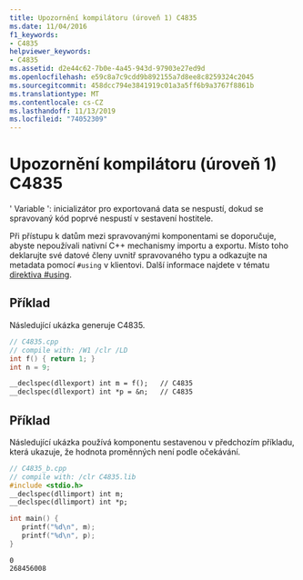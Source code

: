 ```yaml
---
title: Upozornění kompilátoru (úroveň 1) C4835
ms.date: 11/04/2016
f1_keywords:
- C4835
helpviewer_keywords:
- C4835
ms.assetid: d2e44c62-7b0e-4a45-943d-97903e27ed9d
ms.openlocfilehash: e59c8a7c9cdd9b892155a7d8ee8c8259324c2045
ms.sourcegitcommit: 458dcc794e3841919c01a3a5ff6b9a3767f8861b
ms.translationtype: MT
ms.contentlocale: cs-CZ
ms.lasthandoff: 11/13/2019
ms.locfileid: "74052309"
---
```

# <a name="compiler-warning-level-1-c4835"></a>Upozornění kompilátoru (úroveň 1) C4835

' Variable ': inicializátor pro exportovaná data se nespustí, dokud se spravovaný kód poprvé nespustí v sestavení hostitele.

Při přístupu k datům mezi spravovanými komponentami se doporučuje, abyste nepoužívali nativní C++ mechanismy importu a exportu. Místo toho deklarujte své datové členy uvnitř spravovaného typu a odkazujte na metadata pomocí `#using` v klientovi. Další informace najdete v tématu [direktiva #using](../../preprocessor/hash-using-directive-cpp.md).

## <a name="example"></a>Příklad

Následující ukázka generuje C4835.

```cpp
// C4835.cpp
// compile with: /W1 /clr /LD
int f() { return 1; }
int n = 9;

__declspec(dllexport) int m = f();   // C4835
__declspec(dllexport) int *p = &n;   // C4835
```

## <a name="example"></a>Příklad

Následující ukázka používá komponentu sestavenou v předchozím příkladu, která ukazuje, že hodnota proměnných není podle očekávání.

```cpp
// C4835_b.cpp
// compile with: /clr C4835.lib
#include <stdio.h>
__declspec(dllimport) int m;
__declspec(dllimport) int *p;

int main() {
   printf("%d\n", m);
   printf("%d\n", p);
}
```

```Output
0
268456008
```